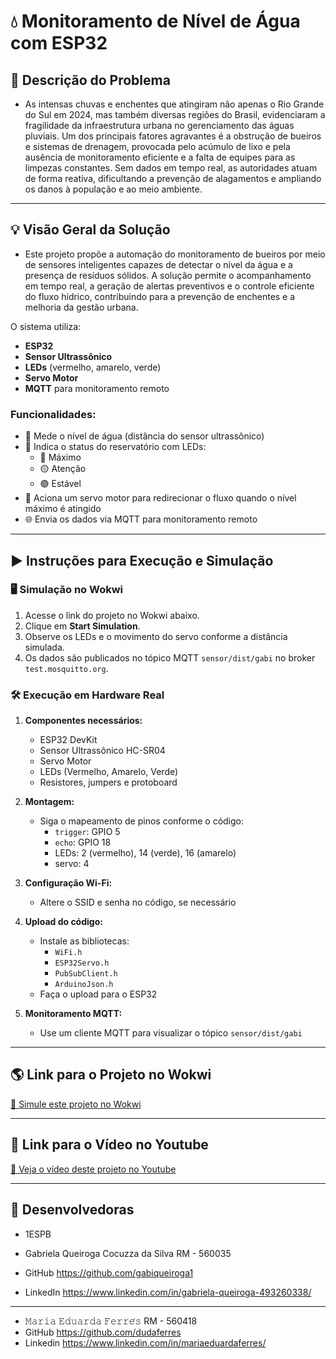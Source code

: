 # 💧 Monitoramento de Nível de Água com ESP32

## 🚩 Descrição do Problema
- As intensas chuvas e enchentes que atingiram não apenas o Rio Grande do Sul em 2024, mas também diversas regiões do Brasil, evidenciaram a fragilidade da infraestrutura urbana no gerenciamento das águas pluviais. Um dos principais fatores agravantes é a obstrução de bueiros e sistemas de drenagem, provocada pelo acúmulo de lixo e pela ausência de monitoramento eficiente e a falta de equipes para as limpezas constantes. Sem dados em tempo real, as autoridades atuam de forma reativa, dificultando a prevenção de alagamentos e ampliando os danos à população e ao meio ambiente.

---

## 💡 Visão Geral da Solução

- Este projeto propõe a automação do monitoramento de bueiros por meio de sensores inteligentes capazes de detectar o nível da água e a presença de resíduos sólidos. A solução permite o acompanhamento em tempo real, a geração de alertas preventivos e o controle eficiente do fluxo hídrico, contribuindo para a prevenção de enchentes e a melhoria da gestão urbana.

O sistema utiliza:
- **ESP32**
- **Sensor Ultrassônico**
- **LEDs** (vermelho, amarelo, verde)
- **Servo Motor**
- **MQTT** para monitoramento remoto

### Funcionalidades:
- 📏 Mede o nível de água (distância do sensor ultrassônico)
- 🚦 Indica o status do reservatório com LEDs:
  - 🔴 Máximo
  - 🟡 Atenção
  - 🟢 Estável
- 🤖 Aciona um servo motor para redirecionar o fluxo quando o nível máximo é atingido
- 🌐 Envia os dados via MQTT para monitoramento remoto

---

## ▶️ Instruções para Execução e Simulação

### 🖥️ Simulação no Wokwi
1. Acesse o link do projeto no Wokwi abaixo.
2. Clique em **Start Simulation**.
3. Observe os LEDs e o movimento do servo conforme a distância simulada.
4. Os dados são publicados no tópico MQTT `sensor/dist/gabi` no broker `test.mosquitto.org`.

### 🛠️ Execução em Hardware Real

1. **Componentes necessários:**
   - ESP32 DevKit
   - Sensor Ultrassônico HC-SR04
   - Servo Motor
   - LEDs (Vermelho, Amarelo, Verde)
   - Resistores, jumpers e protoboard
     
2. **Montagem:**
   - Siga o mapeamento de pinos conforme o código:
     - `trigger`: GPIO 5
     - `echo`: GPIO 18
     - LEDs: 2 (vermelho), 14 (verde), 16 (amarelo)
     - servo: 4
       
3. **Configuração Wi-Fi:**
   - Altere o SSID e senha no código, se necessário
     
5. **Upload do código:**
   
   - Instale as bibliotecas:
     - `WiFi.h`
     - `ESP32Servo.h`
     - `PubSubClient.h`
     - `ArduinoJson.h`
   - Faça o upload para o ESP32
6. **Monitoramento MQTT:**
   - Use um cliente MQTT para visualizar o tópico `sensor/dist/gabi`

---

## 🌎 Link para o Projeto no Wokwi

[🔗 Simule este projeto no Wokwi](https://wokwi.com/projects/432396740170267649)

---

## 📢 Link para o Vídeo no Youtube

[🔗 Veja o vídeo deste projeto no Youtube](https://youtu.be/mnotd0-J_a0)

---

## 💌 Desenvolvedoras

- 1ESPB

- Gabriela Queiroga Cocuzza da Silva   RM - 560035
- GitHub    https://github.com/gabiqueiroga1
- LinkedIn   https://www.linkedin.com/in/gabriela-queiroga-493260338/

<hr>

- 𝙼𝚊𝚛𝚒𝚊 𝙴𝚍𝚞𝚊𝚛𝚍𝚊 𝙵𝚎𝚛𝚛𝚎́𝚜   RM - 560418
- GitHub    https://github.com/dudaferres
- Linkedin   https://www.linkedin.com/in/mariaeduardaferres/
